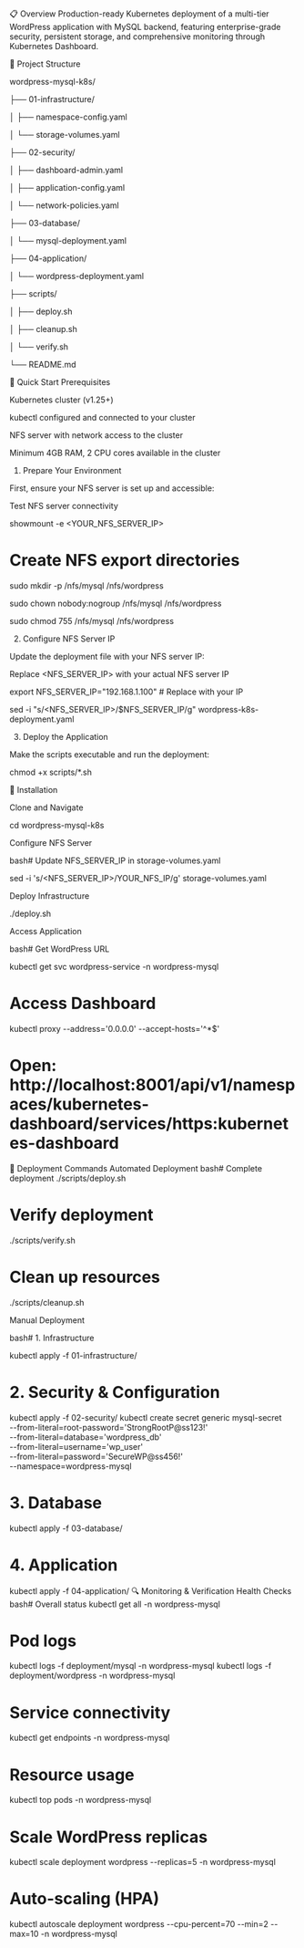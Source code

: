 📋 Overview
Production-ready Kubernetes deployment of a multi-tier WordPress application with MySQL backend, featuring enterprise-grade security, 
persistent storage, and comprehensive monitoring through Kubernetes Dashboard.

📁 Project Structure

wordpress-mysql-k8s/

├── 01-infrastructure/

│   ├── namespace-config.yaml

│   └── storage-volumes.yaml

├── 02-security/

│   ├── dashboard-admin.yaml        

│   ├── application-config.yaml      

│   └── network-policies.yaml         

├── 03-database/

│   └── mysql-deployment.yaml        

├── 04-application/

│   └── wordpress-deployment.yaml      

├── scripts/

│   ├── deploy.sh                      

│   ├── cleanup.sh                     

│   └── verify.sh                     

└── README.md


🚀 Quick Start
Prerequisites

Kubernetes cluster (v1.25+)

kubectl configured and connected to your cluster

NFS server with network access to the cluster

Minimum 4GB RAM, 2 CPU cores available in the cluster

1. Prepare Your Environment
   
First, ensure your NFS server is set up and accessible:

Test NFS server connectivity

showmount -e <YOUR_NFS_SERVER_IP>

# Create NFS export directories

sudo mkdir -p /nfs/mysql /nfs/wordpress

sudo chown nobody:nogroup /nfs/mysql /nfs/wordpress

sudo chmod 755 /nfs/mysql /nfs/wordpress

2. Configure NFS Server IP

Update the deployment file with your NFS server IP:

Replace <NFS_SERVER_IP> with your actual NFS server IP

export NFS_SERVER_IP="192.168.1.100"  # Replace with your IP

sed -i "s/<NFS_SERVER_IP>/$NFS_SERVER_IP/g" wordpress-k8s-deployment.yaml

3. Deploy the Application

Make the scripts executable and run the deployment:

chmod +x scripts/*.sh

🔧 Installation

Clone and Navigate

cd wordpress-mysql-k8s

Configure NFS Server

bash# Update NFS_SERVER_IP in storage-volumes.yaml

sed -i 's/<NFS_SERVER_IP>/YOUR_NFS_IP/g' storage-volumes.yaml

Deploy Infrastructure

./deploy.sh

Access Application

bash# Get WordPress URL

kubectl get svc wordpress-service -n wordpress-mysql

# Access Dashboard
kubectl proxy --address='0.0.0.0' --accept-hosts='^*$'
# Open: http://localhost:8001/api/v1/namespaces/kubernetes-dashboard/services/https:kubernetes-dashboard

🚀 Deployment Commands
Automated Deployment
bash# Complete deployment
./scripts/deploy.sh

# Verify deployment
./scripts/verify.sh

# Clean up resources

./scripts/cleanup.sh

Manual Deployment

bash# 1. Infrastructure

kubectl apply -f 01-infrastructure/

# 2. Security & Configuration
kubectl apply -f 02-security/
kubectl create secret generic mysql-secret \
  --from-literal=root-password='StrongRootP@ss123!' \
  --from-literal=database='wordpress_db' \
  --from-literal=username='wp_user' \
  --from-literal=password='SecureWP@ss456!' \
  --namespace=wordpress-mysql

# 3. Database
kubectl apply -f 03-database/

# 4. Application
kubectl apply -f 04-application/
🔍 Monitoring & Verification
Health Checks
bash# Overall status
kubectl get all -n wordpress-mysql

# Pod logs
kubectl logs -f deployment/mysql -n wordpress-mysql
kubectl logs -f deployment/wordpress -n wordpress-mysql

# Service connectivity
kubectl get endpoints -n wordpress-mysql

# Resource usage
kubectl top pods -n wordpress-mysql

# Scale WordPress replicas
kubectl scale deployment wordpress --replicas=5 -n wordpress-mysql

# Auto-scaling (HPA)
kubectl autoscale deployment wordpress --cpu-percent=70 --min=2 --max=10 -n wordpress-mysql
